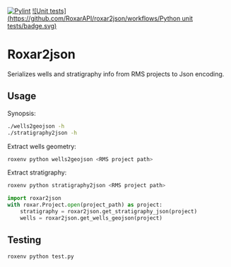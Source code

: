 [![Pylint](https://github.com/RoxarAPI/roxar2json/workflows/Pylint/badge.svg)](https://github.com/RoxarAPI/roxar2json/actions/workflows/pylint.yml)
[![Unit tests](https://github.com/RoxarAPI/roxar2json/workflows/Python unit tests/badge.svg)](https://github.com/RoxarAPI/roxar2json/actions/workflows/python-app.yml)

# Roxar2json
Serializes wells and stratigraphy info from RMS projects to Json encoding.

## Usage
Synopsis:
```sh
./wells2geojson -h
./stratigraphy2json -h
```

Extract wells geometry:
```sh
roxenv python wells2geojson <RMS project path>
```

Extract stratigraphy:
```sh
roxenv python stratigraphy2json <RMS project path>
```

```python
import roxar2json
with roxar.Project.open(project_path) as project:
    stratigraphy = roxar2json.get_stratigraphy_json(project)
    wells = roxar2json.get_wells_geojson(project)
```

## Testing
```python
roxenv python test.py
```
